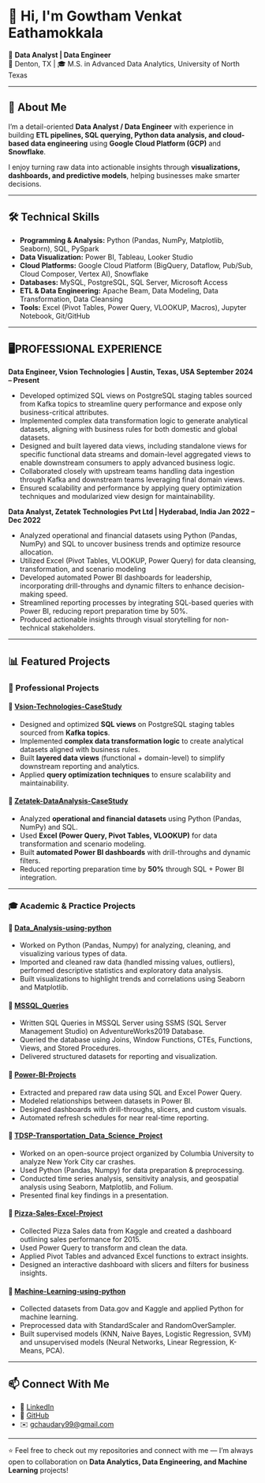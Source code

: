 # 👋 Hi, I'm Gowtham Venkat Eathamokkala  

🎯 **Data Analyst | Data Engineer**  
📍 Denton, TX | 🎓 M.S. in Advanced Data Analytics, University of North Texas  

---

## 🚀 About Me  
I’m a detail-oriented **Data Analyst / Data Engineer** with experience in building **ETL pipelines, SQL querying, Python data analysis, and cloud-based data engineering** using **Google Cloud Platform (GCP)** and **Snowflake**.  

I enjoy turning raw data into actionable insights through **visualizations, dashboards, and predictive models**, helping businesses make smarter decisions.  

---

## 🛠️ Technical Skills  
- **Programming & Analysis:** Python (Pandas, NumPy, Matplotlib, Seaborn), SQL, PySpark  
- **Data Visualization:** Power BI, Tableau, Looker Studio  
- **Cloud Platforms:** Google Cloud Platform (BigQuery, Dataflow, Pub/Sub, Cloud Composer, Vertex AI), Snowflake  
- **Databases:** MySQL, PostgreSQL, SQL Server, Microsoft Access  
- **ETL & Data Engineering:** Apache Beam, Data Modeling, Data Transformation, Data Cleansing  
- **Tools:** Excel (Pivot Tables, Power Query, VLOOKUP, Macros), Jupyter Notebook, Git/GitHub  

---
## 🖥️PROFESSIONAL EXPERIENCE
**Data Engineer, Vsion Technologies | Austin, Texas, USA September 2024 – Present**
- Developed optimized SQL views on PostgreSQL staging tables sourced from Kafka topics to streamline query performance and expose only business-critical attributes.
- Implemented complex data transformation logic to generate analytical datasets, aligning with business rules for both domestic and global datasets.
- Designed and built layered data views, including standalone views for specific functional data streams and domain-level aggregated views to enable downstream consumers to apply advanced business logic.
- Collaborated closely with upstream teams handling data ingestion through Kafka and downstream teams leveraging final domain views.
- Ensured scalability and performance by applying query optimization techniques and modularized view design for maintainability.
  
**Data Analyst, Zetatek Technologies Pvt Ltd | Hyderabad, India Jan 2022 – Dec 2022**
- Analyzed operational and financial datasets using Python (Pandas, NumPy) and SQL to uncover business trends and optimize resource allocation.
- Utilized Excel (Pivot Tables, VLOOKUP, Power Query) for data cleansing, transformation, and scenario modeling
- Developed automated Power BI dashboards for leadership, incorporating drill-throughs and dynamic filters to enhance decision-making speed.
- Streamlined reporting processes by integrating SQL-based queries with Power BI, reducing report preparation time by 50%.
- Produced actionable insights through visual storytelling for non-technical stakeholders.
  
---

## 📊 Featured Projects  

### 💼 Professional Projects  

#### 🔹 [Vsion-Technologies-CaseStudy](https://github.com/Gowthamch9/Vsion-Technologies-CaseStudy)  
- Designed and optimized **SQL views** on PostgreSQL staging tables sourced from **Kafka topics**.  
- Implemented **complex data transformation logic** to create analytical datasets aligned with business rules.  
- Built **layered data views** (functional + domain-level) to simplify downstream reporting and analytics.  
- Applied **query optimization techniques** to ensure scalability and maintainability.  

#### 🔹 [Zetatek-DataAnalysis-CaseStudy](https://github.com/Gowthamch9/Zetatek-DataAnalysis-CaseStudy)  
- Analyzed **operational and financial datasets** using Python (Pandas, NumPy) and SQL.  
- Used **Excel (Power Query, Pivot Tables, VLOOKUP)** for data transformation and scenario modeling.  
- Built **automated Power BI dashboards** with drill-throughs and dynamic filters.  
- Reduced reporting preparation time by **50%** through SQL + Power BI integration.  

---

### 🎓 Academic & Practice Projects  

#### 🔹 [Data_Analysis-using-python](https://github.com/Gowthamch9/Data-Analysis-using-python)  
- Worked on Python (Pandas, Numpy) for analyzing, cleaning, and visualizing various types of data.  
- Imported and cleaned raw data (handled missing values, outliers), performed descriptive statistics and exploratory data analysis.  
- Built visualizations to highlight trends and correlations using Seaborn and Matplotlib.  

#### 🔹 [MSSQL_Queries](https://github.com/Gowthamch9/MSSQL_Queries)  
- Written SQL Queries in MSSQL Server using SSMS (SQL Server Management Studio) on AdventureWorks2019 Database.  
- Queried the database using Joins, Window Functions, CTEs, Functions, Views, and Stored Procedures.  
- Delivered structured datasets for reporting and visualization.  

#### 🔹 [Power-BI-Projects](https://github.com/Gowthamch9/Power-BI-Projects)  
- Extracted and prepared raw data using SQL and Excel Power Query.  
- Modeled relationships between datasets in Power BI.  
- Designed dashboards with drill-throughs, slicers, and custom visuals.  
- Automated refresh schedules for near real-time reporting.  

#### 🔹 [TDSP-Transportation_Data_Science_Project](https://github.com/Gowthamch9/TDSP-Transportation_Data_Science_Project)  
- Worked on an open-source project organized by Columbia University to analyze New York City car crashes.  
- Used Python (Pandas, Numpy) for data preparation & preprocessing.  
- Conducted time series analysis, sensitivity analysis, and geospatial analysis using Seaborn, Matplotlib, and Folium.  
- Presented final key findings in a presentation.  

#### 🔹 [Pizza-Sales-Excel-Project](https://github.com/Gowthamch9/Pizza-Sales-Excel-Project)  
- Collected Pizza Sales data from Kaggle and created a dashboard outlining sales performance for 2015.  
- Used Power Query to transform and clean the data.  
- Applied Pivot Tables and advanced Excel functions to extract insights.  
- Designed an interactive dashboard with slicers and filters for business insights.  

#### 🔹 [Machine-Learning-using-python](https://github.com/Gowthamch9/Machine-Learning-using-Python)  
- Collected datasets from Data.gov and Kaggle and applied Python for machine learning.  
- Preprocessed data with StandardScaler and RandomOverSampler.  
- Built supervised models (KNN, Naive Bayes, Logistic Regression, SVM) and unsupervised models (Neural Networks, Linear Regression, K-Means, PCA).  

---

## 📫 Connect With Me  
- 💼 [LinkedIn](https://www.linkedin.com/in/gowtham-eathamokkala)  
- 📂 [GitHub](https://github.com/Gowthamch9)  
- ✉️ gchaudary99@gmail.com  

---
⭐️ Feel free to check out my repositories and connect with me — I’m always open to collaboration on **Data Analytics, Data Engineering, and Machine Learning** projects!

